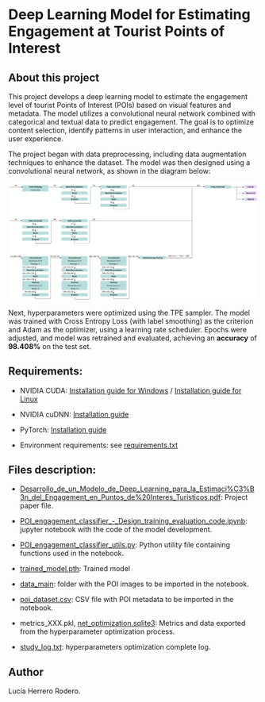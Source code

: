 # Deep Learning Model for Estimating Engagement at Tourist Points of Interest

## About this project

This project develops a deep learning model to estimate the engagement level of tourist Points of Interest (POIs) based on visual features and metadata. The model utilizes a convolutional neural network combined with categorical and textual data to predict engagement. The goal is to optimize content selection, identify patterns in user interaction, and enhance the user experience.

The project began with data preprocessing, including data augmentation techniques to enhance the dataset. The model was then designed using a convolutional neural network, as shown in the diagram below:

![CombinedNN](.readme_resources/CombinedNN.png)

Next, hyperparameters were optimized using the TPE sampler. The model was trained with Cross Entropy Loss (with label smoothing) as the criterion and Adam as the optimizer, using a learning rate scheduler. Epochs were adjusted, and model was retrained and evaluated, achieving an **accuracy** of **98.408%** on the test set.

## Requirements:

* NVIDIA CUDA: [Installation guide for Windows](https://docs.nvidia.com/cuda/cuda-installation-guide-microsoft-windows/index.html) / [Installation guide for Linux](https://docs.nvidia.com/cuda/cuda-installation-guide-linux/index.html)

* NVIDIA cuDNN: [Installation guide](https://docs.nvidia.com/deeplearning/cudnn/installation/latest/index.html)

* PyTorch: [Installation guide](https://pytorch.org/get-started/locally/)

* Environment requirements: see [requirements.txt](https://github.com/luherod/Deep_Learning/blob/main/requirements.txt)

## Files description:

* [Desarrollo_de_un_Modelo_de_Deep_Learning_para_la_Estimaci%C3%B3n_del_Engagement_en_Puntos_de%20Interes_Turisticos.pdf](https://github.com/luherod/Deep_Learning/blob/main/Desarrollo_de_un_Modelo_de_Deep_Learning_para_la_Estimaci%C3%B3n_del_Engagement_en_Puntos_de%20Interes_Turisticos.pdf): Project paper file.

* [POI_engagement_classifier_-_Design_training_evaluation_code.ipynb](https://github.com/luherod/Deep_Learning/blob/main/POI_engagement_classifier_-_Design_training_evaluation_code.ipynb): jupyter notebook with the code of the model development.

* [POI_engagement_classifier_utils.py](https://github.com/luherod/Deep_Learning/blob/main/POI_engagement_classifier_utils.py): Python utility file containing functions used in the notebook.

* [trained_model.pth](https://github.com/luherod/Deep_Learning/blob/main/trained_model.pth): Trained model

* [data_main](https://github.com/luherod/Deep_Learning/tree/main/data_main): folder with the POI images to be imported in the notebook.

* [poi_dataset.csv](https://github.com/luherod/Deep_Learning/blob/main/poi_dataset.csv): CSV file with POI metadata to be imported in the notebook.

* metrics_XXX.pkl, [net_optimization.sqlite3](https://github.com/luherod/Deep_Learning/blob/main/net_optimization.sqlite3): Metrics and data exported from the hyperparameter optimization process.

* [study_log.txt](https://github.com/luherod/Deep_Learning/blob/main/study_log.txt): hyperparameters optimization complete log.

## Author

Lucía Herrero Rodero.
